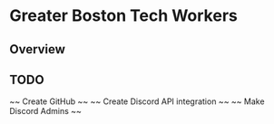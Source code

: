 # Greater Boston Tech Workers
## Overview
## TODO
~~ Create GitHub ~~
~~ Create Discord API integration ~~
~~ Make Discord Admins ~~

